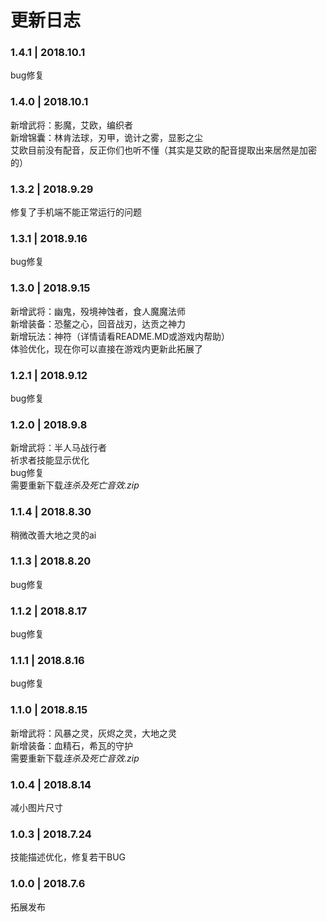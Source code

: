 # 更新日志
### 1.4.1 | 2018.10.1

bug修复

### 1.4.0 | 2018.10.1

新增武将：影魔，艾欧，编织者  
新增锦囊：林肯法球，刃甲，诡计之雾，显影之尘  
艾欧目前没有配音，反正你们也听不懂（其实是艾欧的配音提取出来居然是加密的）  

### 1.3.2 | 2018.9.29

修复了手机端不能正常运行的问题

### 1.3.1 | 2018.9.16

bug修复

### 1.3.0 | 2018.9.15

新增武将：幽鬼，殁境神蚀者，食人魔魔法师  
新增装备：恐鳌之心，回音战刃，达贡之神力  
新增玩法：神符（详情请看README.MD或游戏内帮助）  
体验优化，现在你可以直接在游戏内更新此拓展了  

### 1.2.1 | 2018.9.12

bug修复  

### 1.2.0 | 2018.9.8

新增武将：半人马战行者  
祈求者技能显示优化  
bug修复  
需要重新下载*连杀及死亡音效.zip*

### 1.1.4 | 2018.8.30

稍微改善大地之灵的ai

### 1.1.3 | 2018.8.20

bug修复

### 1.1.2 | 2018.8.17

bug修复

### 1.1.1 | 2018.8.16

bug修复

### 1.1.0 | 2018.8.15

新增武将：风暴之灵，灰烬之灵，大地之灵  
新增装备：血精石，希瓦的守护  
需要重新下载*连杀及死亡音效.zip*

### 1.0.4 | 2018.8.14

减小图片尺寸

### 1.0.3 | 2018.7.24

技能描述优化，修复若干BUG

### 1.0.0 | 2018.7.6

拓展发布